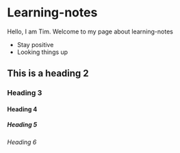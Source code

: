 # Learning-notes

Hello, I am Tim. Welcome to my page about learning-notes

* Stay positive
* Looking things up

## This is a heading 2

### Heading 3

#### Heading 4

##### Heading 5

###### Heading 6
